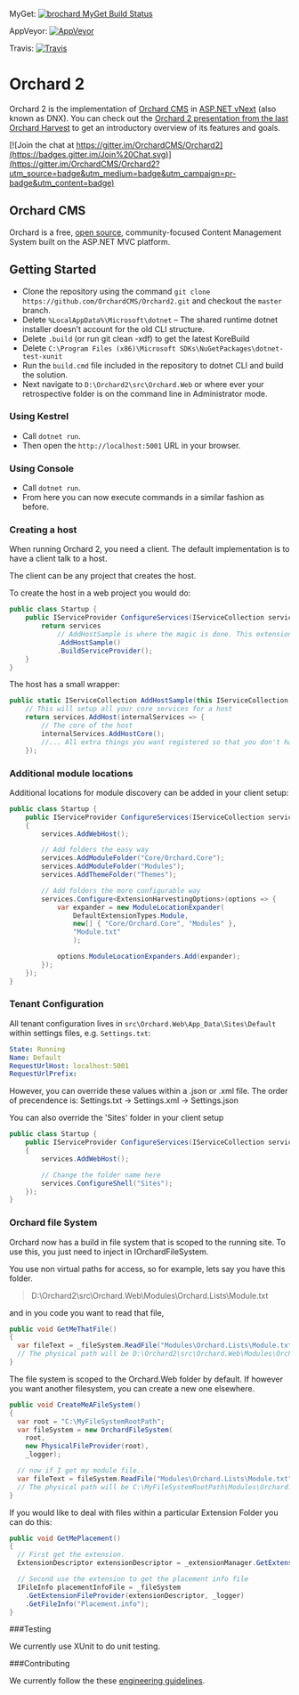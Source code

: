 MyGet: [![brochard MyGet Build Status](https://www.myget.org/BuildSource/Badge/brochard?identifier=098718e3-f53d-4bcd-b29e-cb9da86823c0)](https://www.myget.org/)

AppVeyor: [![AppVeyor](https://ci.appveyor.com/api/projects/status/ccmxpn9l3q377jhg/branch/dev?svg=true)](https://ci.appveyor.com/project/alexbocharov/orchard2/branch/dev)

Travis:   [![Travis](https://travis-ci.org/alexbocharov/Orchard2.svg?branch=dev)](https://travis-ci.org/alexbocharov/Orchard2)

# Orchard 2

Orchard 2 is the implementation of [Orchard CMS](https://github.com/OrchardCMS/Orchard) in [ASP.NET vNext](http://www.asp.net/vnext) (also known as DNX). You can check out the [Orchard 2 presentation from the last Orchard Harvest](https://www.youtube.com/watch?v=TK6a_HfD0O8) to get an introductory overview of its features and goals.

[![Join the chat at https://gitter.im/OrchardCMS/Orchard2](https://badges.gitter.im/Join%20Chat.svg)](https://gitter.im/OrchardCMS/Orchard2?utm_source=badge&utm_medium=badge&utm_campaign=pr-badge&utm_content=badge)

## Orchard CMS

Orchard is a free, [open source](https://github.com/OrchardCMS/Orchard), community-focused Content Management System built on the ASP.NET MVC platform.

## Getting Started

- Clone the repository using the command `git clone https://github.com/OrchardCMS/Orchard2.git` and checkout the `master` branch. 
- Delete `%LocalAppData%\Microsoft\dotnet` – The shared runtime dotnet installer doesn’t account for the old CLI structure.
- Delete `.build` (or run git clean -xdf) to get the latest KoreBuild
- Delete `C:\Program Files (x86)\Microsoft SDKs\NuGetPackages\dotnet-test-xunit`
- Run the `build.cmd` file included in the repository to dotnet CLI and build the solution.
- Next navigate to `D:\Orchard2\src\Orchard.Web` or where ever your retrospective folder is on the command line in Administrator mode.

### Using Kestrel

- Call `dotnet run`.
- Then open the `http://localhost:5001` URL in your browser.

### Using Console

- Call `dotnet run`.
- From here you can now execute commands in a similar fashion as before.

### Creating a host

When running Orchard 2, you need a client. The default implementation is to have a client talk to a host.

The client can be any project that creates the host.

To create the host in a web project you would do:

```c#
public class Startup {
    public IServiceProvider ConfigureServices(IServiceCollection services) {
        return services
            // AddHostSample is where the magic is done. This extension method lives in the Host (Orchard.Hosting.Web)
            .AddHostSample()
            .BuildServiceProvider();
    }
}
```

The host has a small wrapper:

```c#
public static IServiceCollection AddHostSample(this IServiceCollection services) {
    // This will setup all your core services for a host
    return services.AddHost(internalServices => {
        // The core of the host
        internalServices.AddHostCore();
        //... All extra things you want registered so that you don't have to touch the core host.
    });
```

### Additional module locations

Additional locations for module discovery can be added in your client setup:

```c#
public class Startup {
    public IServiceProvider ConfigureServices(IServiceCollection services)
    {
        services.AddWebHost();

        // Add folders the easy way
        services.AddModuleFolder("Core/Orchard.Core");
        services.AddModuleFolder("Modules");
        services.AddThemeFolder("Themes");

        // Add folders the more configurable way
        services.Configure<ExtensionHarvestingOptions>(options => {
            var expander = new ModuleLocationExpander(
                DefaultExtensionTypes.Module,
                new[] { "Core/Orchard.Core", "Modules" },
                "Module.txt"
                );

            options.ModuleLocationExpanders.Add(expander);
        });
    });
}
```

### Tenant Configuration

All tenant configuration lives in `src\Orchard.Web\App_Data\Sites\Default` within settings files, e.g. `Settings.txt`:

```yaml
State: Running
Name: Default
RequestUrlHost: localhost:5001
RequestUrlPrefix:
```

However, you can override these values within a .json or .xml file. The order of precendence is:
Settings.txt -> Settings.xml -> Settings.json

You can also override the 'Sites' folder in your client setup

```c#
public class Startup {
    public IServiceProvider ConfigureServices(IServiceCollection services)
    {
        services.AddWebHost();

        // Change the folder name here
        services.ConfigureShell("Sites");
    });
}
```

### Orchard file System

Orchard now has a build in file system that is scoped to the running site. To use this, you just need to inject in IOrchardFileSystem.

You use non virtual paths for access, so for example, lets say you have this folder.

> D:\Orchard2\src\Orchard.Web\Modules\Orchard.Lists\Module.txt

and in you code you want to read that file,

```c#
public void GetMeThatFile()
{
  var fileText = _fileSystem.ReadFile("Modules\Orchard.Lists\Module.txt");
  // The physical path will be D:\Orchard2\src\Orchard.Web\Modules\Orchard.Lists\Module.txt
}
```

The file system is scoped to the Orchard.Web folder by default. If however you want another filesystem, you can create a new one elsewhere.

```c#
public void CreateMeAFileSystem()
{
  var root = "C:\MyFileSystemRootPath";
  var fileSystem = new OrchardFileSystem(
    root,
    new PhysicalFileProvider(root),
    _logger);

  // now if I get my module file..
  var fileText = fileSystem.ReadFile("Modules\Orchard.Lists\Module.txt");
  // The physical path will be C:\MyFileSystemRootPath\Modules\Orchard.Lists\Module.txt
}
```

If you would like to deal with files within a particular Extension Folder you can do this:

```c#
public void GetMePlacement()
{
  // First get the extension.
  ExtensionDescriptor extensionDescriptor = _extensionManager.GetExtension("Orchard.Lists");

  // Second use the extension to get the placement info file
  IFileInfo placementInfoFile = _fileSystem
    .GetExtensionFileProvider(extensionDescriptor, _logger)
    .GetFileInfo("Placement.info");
}
```

###Testing

We currently use XUnit to do unit testing.

###Contributing

We currently follow the these [engineering guidelines](https://github.com/OrchardCMS/Orchard2/wiki/Engineering-Guidelines).